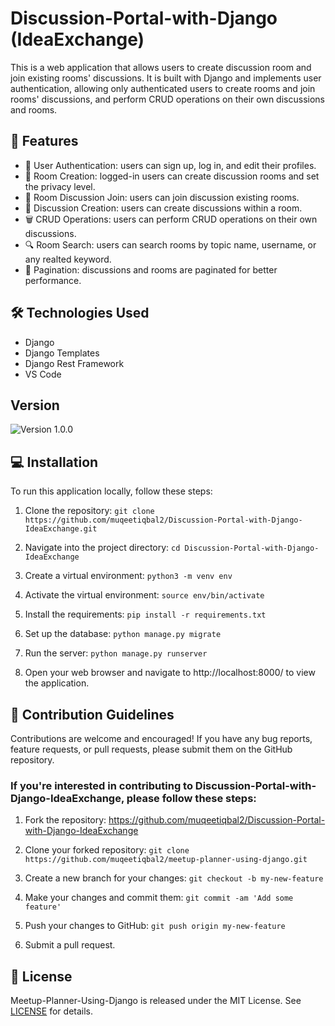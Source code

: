 # Discussion-Portal-with-Django (IdeaExchange)
This is a web application that allows users to create discussion room and join existing rooms' discussions. It is built with Django and implements user authentication, allowing only authenticated users to create rooms and join rooms' discussions, and perform CRUD operations on their own discussions and rooms.



## 🚀 Features
- 🚪 User Authentication: users can sign up, log in, and edit their profiles.
- 💬 Room Creation: logged-in users can create discussion rooms and set the privacy level.
- 🤝 Room Discussion Join: users can join discussion existing rooms.
- 📝 Discussion Creation: users can create discussions within a room.
- 🗑️ CRUD Operations: users can perform CRUD operations on their own discussions.
- 🔍 Room Search: users can search rooms by topic name, username, or any realted keyword.
- 📄 Pagination: discussions and rooms are paginated for better performance.




## 🛠️ Technologies Used
- Django
- Django Templates
- Django Rest Framework
- VS Code



## Version

![Version 1.0.0](https://img.shields.io/badge/version-1.0.0-blue.svg)


## 💻 Installation

To run this application locally, follow these steps:

1. Clone the repository:
`git clone https://github.com/muqeetiqbal2/Discussion-Portal-with-Django-IdeaExchange.git`
 
2. Navigate into the project directory:
`cd Discussion-Portal-with-Django-IdeaExchange`

3. Create a virtual environment:
`python3 -m venv env`

5. Activate the virtual environment:
`source env/bin/activate`

6. Install the requirements:
`pip install -r requirements.txt`
 
6. Set up the database:
`python manage.py migrate`

7. Run the server:
`python manage.py runserver`

8. Open your web browser and navigate to http://localhost:8000/ to view the application.




## 🤝 Contribution Guidelines
Contributions are welcome and encouraged! If you have any bug reports, feature requests, or pull requests, please submit them on the GitHub repository.

### If you're interested in contributing to Discussion-Portal-with-Django-IdeaExchange, please follow these steps:
1. Fork the repository: https://github.com/muqeetiqbal2/Discussion-Portal-with-Django-IdeaExchange

2. Clone your forked repository: 
`git clone https://github.com/muqeetiqbal2/meetup-planner-using-django.git`

3. Create a new branch for your changes:
`git checkout -b my-new-feature`

4. Make your changes and commit them:
`git commit -am 'Add some feature'`

5. Push your changes to GitHub: 
`git push origin my-new-feature`

6. Submit a pull request.




## 📄 License
Meetup-Planner-Using-Django is released under the MIT License. See [LICENSE](LICENSE) for details.
